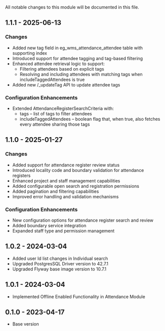 
All notable changes to this module will be documented in this file.

## 1.1.1 - 2025-06-13

### Changes

- Added new tag field in eg_wms_attendance_attendee table with supporting index
- Introduced support for attendee tagging and tag-based filtering
- Enhanced attendee retrieval logic to support:
  - Filtering attendees based on explicit tags
  - Resolving and including attendees with matching tags when includeTaggedAttendees is true
- Added new /_updateTag API to update attendee tags

### Configuration Enhancements

- Extended AttendanceRegisterSearchCriteria with:
  - tags – list of tags to filter attendees
  - includeTaggedAttendees – boolean flag that, when true, also fetches every attendee sharing those tags

## 1.1.0 - 2025-01-27

### Changes

- Added support for attendance register review status
- Introduced locality code and boundary validation for attendance registers
- Enhanced project and staff management capabilities
- Added configurable open search and registration permissions
- Added pagination and filtering capabilities
- Improved error handling and validation mechanisms

### Configuration Enhancements
- New configuration options for attendance register search and review
- Added boundary service integration
- Expanded staff type and permission management


## 1.0.2 - 2024-03-04

- Added user Id list changes in Individual search
- Upgraded PostgresSQL Driver version to 42.7.1
- Upgraded Flyway base image version to 10.7.1

## 1.0.1 - 2024-03-04

- Implemented Offline Enabled Functionality in Attendance Module

## 0.1.0 - 2023-04-17

- Base version
